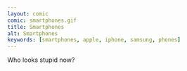 ```yaml
---
layout: comic
comic: smartphones.gif
title: Smartphones
alt: Smartphones
keywords: [smartphones, apple, iphone, samsung, phones]
---
```


Who looks stupid now?
